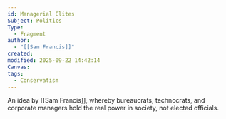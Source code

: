 ```yaml
---
id: Managerial Elites
Subject: Politics
Type:
  - Fragment
author:
  - "[[Sam Francis]]"
created:
modified: 2025-09-22 14:42:14
Canvas:
tags:
  - Conservatism
---
```


An idea by [[Sam Francis]], whereby bureaucrats, technocrats, and corporate managers hold the real power in society, not elected officials.
